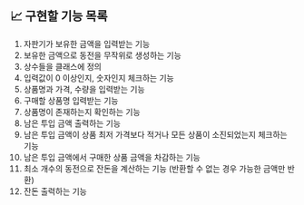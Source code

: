 ## 📈 구현할 기능 목록
1. 자판기가 보유한 금액을 입력받는 기능
2. 보유한 금액으로 동전을 무작위로 생성하는 기능
3. 상수들을 클래스에 정의
4. 입력값이 0 이상인지, 숫자인지 체크하는 기능
5. 상품명과 가격, 수량을 입력받는 기능
6. 구매할 상품명 입력받는 기능
7. 상품명이 존재하는지 확인하는 기능
8. 남은 투입 금액 출력하는 기능
9. 남은 투입 금액이 상품 최저 가격보다 적거나 모든 상품이 소진되었는지 체크하는 기능
10. 남은 투입 금액에서 구매한 상품 금액을 차감하는 기능
11. 최소 개수의 동전으로 잔돈을 계산하는 기능 (반환할 수 없는 경우 가능한 금액만 반환)
12. 잔돈 출력하는 기능